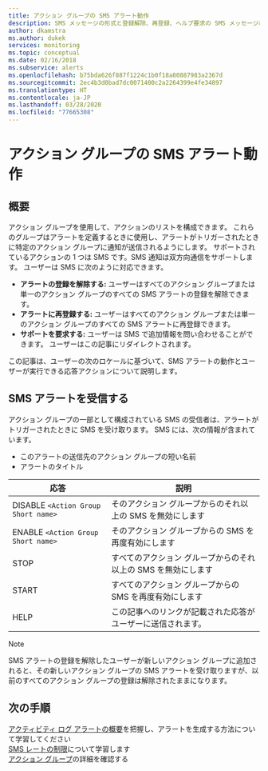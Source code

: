 ```yaml
---
title: アクション グループの SMS アラート動作
description: SMS メッセージの形式と登録解除、再登録、ヘルプ要求の SMS メッセージに応答する方法について説明します。
author: dkamstra
ms.author: dukek
services: monitoring
ms.topic: conceptual
ms.date: 02/16/2018
ms.subservice: alerts
ms.openlocfilehash: b75bda626f887f1224c1b0f18a80887983a2367d
ms.sourcegitcommit: 2ec4b3d0bad7dc0071400c2a2264399e4fe34897
ms.translationtype: HT
ms.contentlocale: ja-JP
ms.lasthandoff: 03/28/2020
ms.locfileid: "77665308"
---
```

# <a name="sms-alert-behavior-in-action-groups"></a>アクション グループの SMS アラート動作

## <a name="overview"></a>概要 
アクション グループを使用して、アクションのリストを構成できます。 これらのグループはアラートを定義するときに使用し、アラートがトリガーされたときに特定のアクション グループに通知が送信されるようにします。 サポートされているアクションの 1 つは SMS です。SMS 通知は双方向通信をサポートします。 ユーザーは SMS に次のように対応できます。

- **アラートの登録を解除する:** ユーザーはすべてのアクション グループまたは単一のアクション グループのすべての SMS アラートの登録を解除できます。
- **アラートに再登録する:** ユーザーはすべてのアクション グループまたは単一のアクション グループのすべての SMS アラートに再登録できます。  
- **サポートを要求する:** ユーザーは SMS で追加情報を問い合わせることができます。 ユーザーはこの記事にリダイレクトされます。

この記事は、ユーザーの次のロケールに基づいて、SMS アラートの動作とユーザーが実行できる応答アクションについて説明します。

## <a name="receiving-an-sms-alert"></a>SMS アラートを受信する
アクション グループの一部として構成されている SMS の受信者は、アラートがトリガーされたときに SMS を受け取ります。 SMS には、次の情報が含まれています。
* このアラートの送信先のアクション グループの短い名前
* アラートのタイトル

| 応答 | 説明 |
| ----- | ----------- |
| DISABLE `<Action Group Short name>` | そのアクション グループからのそれ以上の SMS を無効にします |
| ENABLE `<Action Group Short name>` | そのアクション グループからの SMS を再度有効にします |
| STOP | すべてのアクション グループからのそれ以上の SMS を無効にします |
| START | すべてのアクション グループからの SMS を再度有効にします |
| HELP | この記事へのリンクが記載された応答がユーザーに送信されます。 |

>[!NOTE]
>SMS アラートの登録を解除したユーザーが新しいアクション グループに追加されると、その新しいアクション グループの SMS アラートを受け取りますが、以前のすべてのアクション グループの登録は解除されたままになります。

## <a name="next-steps"></a>次の手順
[アクティビティ ログ アラートの概要](alerts-overview.md)を把握し、アラートを生成する方法について学習してください  
[SMS レートの制限](alerts-rate-limiting.md)について学習します  
[アクション グループ](../../azure-monitor/platform/action-groups.md)の詳細を確認する


